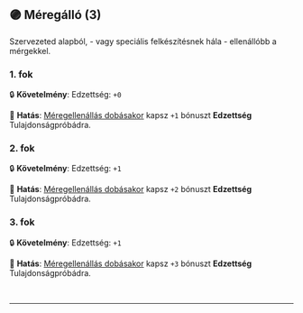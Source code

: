 ## 🟣 Méregálló (3)

Szervezeted alapból, - vagy speciális felkészítésnek hála - ellenállóbb a mérgekkel.

### 1. fok

🔒 **Követelmény**: Edzettség: `+0`

🌟 **Hatás**: [Méregellenállás dobásakor](../152_meregellenallas.md) kapsz `+1` bónuszt **Edzettség** Tulajdonságpróbádra.

### 2. fok

🔒 **Követelmény**: Edzettség: `+1`

🌟 **Hatás**: [Méregellenállás dobásakor](../152_meregellenallas.md) kapsz `+2` bónuszt **Edzettség** Tulajdonságpróbádra.

### 3. fok

🔒 **Követelmény**: Edzettség: `+1`

🌟 **Hatás**: [Méregellenállás dobásakor](../152_meregellenallas.md) kapsz `+3` bónuszt **Edzettség** Tulajdonságpróbádra.

<br />

---
